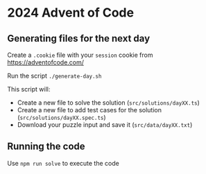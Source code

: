 # 2024 Advent of Code

## Generating files for the next day

Create a `.cookie` file with your `session` cookie from https://adventofcode.com/

Run the script `./generate-day.sh`

This script will: 
- Create a new file to solve the solution (`src/solutions/dayXX.ts`)
- Create a new file to add test cases for the solution (`src/solutions/dayXX.spec.ts`)
- Download your puzzle input and save it (`src/data/dayXX.txt`)


## Running the code

Use `npm run solve` to execute the code

